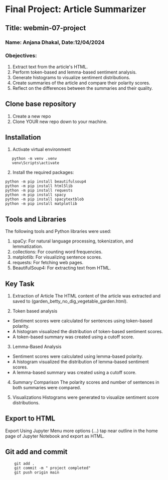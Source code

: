 # Final Project: Article Summarizer 

## Title: webmin-07-project

### Name: Anjana Dhakal, Date:12/04/2024

### Obejectives:

1. Extract text from the article's HTML.
2. Perform token-based and lemma-based sentiment analysis.
3. Generate histograms to visualize sentiment distributions.
4. Create summaries of the article and compare their polarity scores.
5. Reflect on the differences between the summaries and their quality.

##  Clone base repository
1. Create a new repo
1. Clone YOUR new repo down to your machine.

## Installation
1. Activate virtual environment
 ```
    python -m venv .venv
    venv\Scripts\activate
```
2. Install the required packages: 

```
python -m pip install beautifulsoup4
python -m pip install html5lib
python -m pip install requests
python -m pip install spacy
python -m pip install spacytextblob 
python -m pip install matplotlib

```
## Tools and Libraries
 The following tools and Python libraries were used:
  1. spaCy: For natural language processing, tokenization, and lemmatization.
  2. collections: For counting word frequencies.
  3. matplotlib: For visualizing sentence scores.
  4. requests: For fetching web pages.
  5. BeautifulSoup4: For extracting text from HTML.
 
 ## Key Task 

 1. Extraction of Article
 The HTML content of the article was extracted and saved to (garden_betty_no_dig_vegetable_garden.html).

 2. Token based analysis
 - Sentiment scores were calculated for sentences using token-based polarity.
 - A histogram visualized the distribution of token-based sentiment scores.
 - A token-based summary was created using a cutoff score.
 
 3. Lemma-Based Analysis
 - Sentiment scores were calculated using lemma-based polarity.
 - A histogram visualized the distribution of lemma-based sentiment scores.
 - A lemma-based summary was created using a cutoff score.

 4. Summary Comparison
The polarity scores and number of sentences in both summaries were compared.

 5. Visualizations
 Histograms were generated to visualize sentiment score distributions.

## Export to HTML
Export Using Jupyter Menu
more options (...) tap near outline in the home page of Jupyter Notebook and export as HTML.

## Git add and commit

```
    git add .
    git commit -m " project completed"
    git push origin main

```
